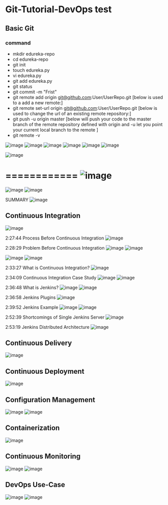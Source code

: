 # Git-Tutorial-DevOps test

## Basic Git

### command

- mkdir edureka-repo
- cd edureka-repo
- git init
- touch edureka.py
- vi edureka.py
- git add edureka.py
- git status
- git commit -m "Frist"
- git remote add origin git@github.com:User/UserRepo.git    [below is used to a add a new remote:]
- git remote set-url origin git@github.com:User/UserRepo.git  [below is used to change the url of an existing remote repository:]
- git push -u origin master   [below will push your code to the master branch of the remote repository defined with origin and -u let you point your current local branch to the remote ]
- git remote -v

![image](https://user-images.githubusercontent.com/41546139/134036776-fa41d73c-dcd2-4036-81e8-25b17521ab33.png)
![image](https://user-images.githubusercontent.com/41546139/134036914-186f6be8-1410-4c70-8a02-c42776eeffbb.png)
![image](https://user-images.githubusercontent.com/41546139/134037000-7e784e4c-12ba-4be2-b989-15a982593546.png)
![image](https://user-images.githubusercontent.com/41546139/134037077-7bcb2fea-c5ad-4bf2-8c6c-2d5e76636513.png)
![image](https://user-images.githubusercontent.com/41546139/134037125-6bba2c30-cadf-4190-9e81-1377c59f91ca.png)
![image](https://user-images.githubusercontent.com/41546139/134037163-c2dc172f-8dbd-4494-bcc1-383e5e9916ed.png)


![image](https://user-images.githubusercontent.com/41546139/134038150-4c76a700-643f-49a5-85f6-fc7f46418325.png)

============
![image](https://user-images.githubusercontent.com/41546139/134135671-480a4300-b457-4fc5-bf28-98b372b8e15b.png)
============
![image](https://user-images.githubusercontent.com/41546139/134143849-757426b1-01c3-4d79-bb46-38ec1d97a4d1.png)
![image](https://user-images.githubusercontent.com/41546139/134144584-3439e69b-ac99-4089-8f34-bc5624b9260f.png)

SUMMARY
![image](https://user-images.githubusercontent.com/41546139/134149034-5ee329cb-e0e8-4937-a97d-5c42b27923af.png)


## Continuous Integration

![image](https://user-images.githubusercontent.com/41546139/134038385-89907768-0003-49ce-aa60-954c0d229074.png)

2:27:44 Process Before Continuous Integration
![image](https://user-images.githubusercontent.com/41546139/134149474-9fcdb5a6-2adb-4183-86f7-d2e876a3fc29.png)


2:28:29 Problem Before Continuous Integration
![image](https://user-images.githubusercontent.com/41546139/134149550-d1ffc140-ae32-4ca7-8b01-93cffd176c88.png)
![image](https://user-images.githubusercontent.com/41546139/134149946-29586b4e-74be-47ac-96bc-eaeccc1ce98c.png)

![image](https://user-images.githubusercontent.com/41546139/134150394-0e448ae4-5508-4558-b997-e685833e48ca.png)
![image](https://user-images.githubusercontent.com/41546139/134150901-9eaffbea-9486-4e65-b07b-cb76f73c9749.png)


2:33:27 What is Continuous Integration?
![image](https://user-images.githubusercontent.com/41546139/134151136-ecf09865-1e15-4097-b54f-6c243242dbc0.png)


2:34:09 Continuous Integration Case Study
![image](https://user-images.githubusercontent.com/41546139/134151367-aa7c457a-679e-4c8a-bdb8-05ce517dceb6.png)
![image](https://user-images.githubusercontent.com/41546139/134151587-838e4d1d-8b15-47dc-95be-4d4b1acb9273.png)


2:36:48 What is Jenkins?
![image](https://user-images.githubusercontent.com/41546139/134151765-eedd7f73-d05d-49c7-9f6d-edd169eb435c.png)
![image](https://user-images.githubusercontent.com/41546139/134151811-bc4e21e8-ae1d-4b02-b5af-7d2e9d65bc0e.png)


2:36:58 Jenkins Plugins
![image](https://user-images.githubusercontent.com/41546139/134152249-5fbcdb4f-ea0a-4f03-8024-fbb954042491.png)


2:39:52 Jenkins Example
![image](https://user-images.githubusercontent.com/41546139/134153411-15610f02-d928-4260-9297-b52ad6d81b05.png)
![image](https://user-images.githubusercontent.com/41546139/134161184-a65e9acc-7fc9-4a32-90ba-4b9e294ba016.png)



2:52:39 Shortcomings of Single Jenkins Server
![image](https://user-images.githubusercontent.com/41546139/134161783-b2e89156-881e-416e-9604-004bd682166f.png)

2:53:19 Jenkins Distributed Architecture
![image](https://user-images.githubusercontent.com/41546139/134161812-bb7b4c0e-f288-4f74-9fb8-36c9886ec315.png)


## Continuous Delivery

![image](https://user-images.githubusercontent.com/41546139/134038887-3765bd7b-df33-4d75-a5a8-3cc18d935794.png)

## Continuous Deployment

![image](https://user-images.githubusercontent.com/41546139/134038988-d1292d57-221b-4227-8039-8d60bad248f0.png)

## Configuration Management

![image](https://user-images.githubusercontent.com/41546139/134040721-09ce0f70-549f-4836-bd88-4373510473d7.png)
![image](https://user-images.githubusercontent.com/41546139/134041204-81fe4994-d2b7-4d4e-9d06-6301847215ca.png)

## Containerization

![image](https://user-images.githubusercontent.com/41546139/134041690-0b435bbb-8980-4bfd-982f-cfc10334db55.png)

## Continuous Monitoring

![image](https://user-images.githubusercontent.com/41546139/134042618-c22a7230-87a5-4124-b93d-d87ad44e24f8.png)
![image](https://user-images.githubusercontent.com/41546139/134042929-36ebb683-c82a-4556-9146-525e77a90679.png)

## DevOps Use-Case

![image](https://user-images.githubusercontent.com/41546139/134043310-7476592a-584a-44cb-bd8b-22b7e1c337c4.png)
![image](https://user-images.githubusercontent.com/41546139/134044498-43fad667-5547-4d2d-bc75-b93428e0e1f7.png)




